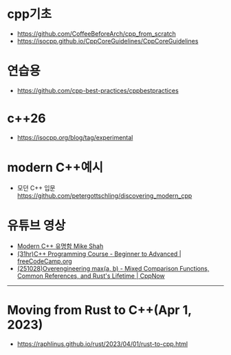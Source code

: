 # cpp기초
- https://github.com/CoffeeBeforeArch/cpp_from_scratch
- https://isocpp.github.io/CppCoreGuidelines/CppCoreGuidelines

# 연습용
- https://github.com/cpp-best-practices/cppbestpractices

# c++26
- https://isocpp.org/blog/tag/experimental

# modern C++예시
- 모던 C++ 입문
https://github.com/petergottschling/discovering_modern_cpp

# 유튜브 영상
- [Modern C++ 유명함 Mike Shah](https://youtube.com/playlist?list=PLvv0ScY6vfd8j-tlhYVPYgiIyXduu6m-L&si=q8NcZEOdHd2KvOBr)
- [(31hr)C++ Programming Course - Beginner to Advanced | freeCodeCamp.org](https://youtu.be/8jLOx1hD3_o?si=5qBWwxb0cPopgjX5)
- [(251028)Overengineering max(a, b) - Mixed Comparison Functions, Common References, and Rust's Lifetime | CppNow](https://youtu.be/o2pNg7noCeQ?si=4lAGohHVBjeisPQ2)

<hr />

# Moving from Rust to C++(Apr 1, 2023)
- https://raphlinus.github.io/rust/2023/04/01/rust-to-cpp.html

